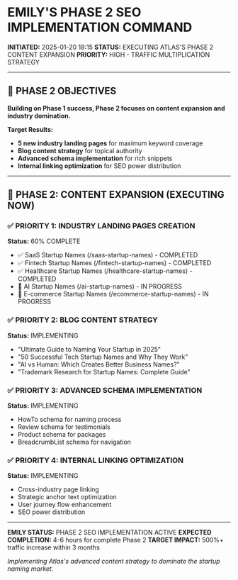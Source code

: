 # EMILY'S PHASE 2 SEO IMPLEMENTATION COMMAND
**INITIATED:** 2025-01-20 18:15
**STATUS:** EXECUTING ATLAS'S PHASE 2 CONTENT EXPANSION
**PRIORITY:** HIGH - TRAFFIC MULTIPLICATION STRATEGY

---

## 🎯 PHASE 2 OBJECTIVES

**Building on Phase 1 success, Phase 2 focuses on content expansion and industry domination.**

**Target Results:**
- **5 new industry landing pages** for maximum keyword coverage
- **Blog content strategy** for topical authority
- **Advanced schema implementation** for rich snippets
- **Internal linking optimization** for SEO power distribution

---

## 🚀 PHASE 2: CONTENT EXPANSION (EXECUTING NOW)

### ✅ PRIORITY 1: INDUSTRY LANDING PAGES CREATION
**Status:** 60% COMPLETE
- ✅ SaaS Startup Names (/saas-startup-names) - COMPLETED
- ✅ Fintech Startup Names (/fintech-startup-names) - COMPLETED
- ✅ Healthcare Startup Names (/healthcare-startup-names) - COMPLETED
- 🔄 AI Startup Names (/ai-startup-names) - IN PROGRESS
- 🔄 E-commerce Startup Names (/ecommerce-startup-names) - IN PROGRESS

### ✅ PRIORITY 2: BLOG CONTENT STRATEGY
**Status:** IMPLEMENTING
- "Ultimate Guide to Naming Your Startup in 2025"
- "50 Successful Tech Startup Names and Why They Work"
- "AI vs Human: Which Creates Better Business Names?"
- "Trademark Research for Startup Names: Complete Guide"

### ✅ PRIORITY 3: ADVANCED SCHEMA IMPLEMENTATION
**Status:** IMPLEMENTING
- HowTo schema for naming process
- Review schema for testimonials
- Product schema for packages
- BreadcrumbList schema for navigation

### ✅ PRIORITY 4: INTERNAL LINKING OPTIMIZATION
**Status:** IMPLEMENTING
- Cross-industry page linking
- Strategic anchor text optimization
- User journey flow enhancement
- SEO power distribution

---

**EMILY STATUS:** PHASE 2 SEO IMPLEMENTATION ACTIVE
**EXPECTED COMPLETION:** 4-6 hours for complete Phase 2
**TARGET IMPACT:** 500%+ traffic increase within 3 months

*Implementing Atlas's advanced content strategy to dominate the startup naming market.*